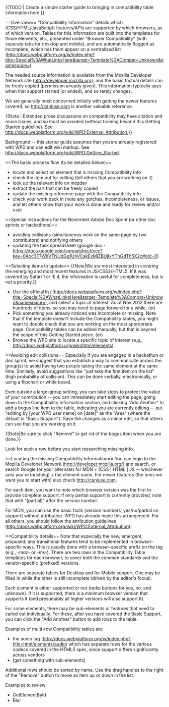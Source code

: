 {{TODO | Create a simple starter guide to bringing in compatibility table information here }}

==Overview==
"Compatibility Information" details which (CSS/HTML/JavaScript) features/APIs are supported by which browsers, as of which version.  Tables for this information are built into the templates for those elements, etc., presented under "Browser Compatibility" (with separate tabs for desktop and mobile), and are automatically flagged as incomplete, which has them appear on a centralized list (http://docs.webplatform.org/w/index.php?title=Special%3AWhatLinksHere&target=Template%3ACompat+Unknown&namespace=).

The needed source information is available from the Mozilla Developer Network site (http://developer.mozilla.org), and the basic factual details can be freely copied (permission already given).  This information typically says when that support started (or ended), and so rarely changes.

We are generally most concerned initially with getting the newer features covered, so http://caniuse.com is another valuable reference.

{{Note | Extended prose discussions on compatibility may have citation and reuse issues, and so must be avoided (without training beyond this Getting Started guideline).  See http://docs.webplatform.org/wiki/WPD:External_Attribution.}}

Background -- this starter guide assumes that you are already registered with WPD and can edit wiki markup.  See http://docs.webplatform.org/wiki/WPD:Getting_Started.

==The basic process flow (to be detailed below)==
* locate and select an element that is missing Compatibility info
* check the item out for editing (tell others that you are working on it)
* look up the relevant info on mozdev
* extract the part that can be freely copied
* update the existing reference page with the Compatibility info
* check your work back in (note any gotchas, incompleteness, or issues, and let others know that your work is done and ready for review and/or use)

==Special instructions for the November Adobe Doc Sprint (or other doc sprints or hackathons)==
* avoiding collisions (simultaneous work on the same page by two contributors) and notifying others
* updating the task spreadsheet (google doc - https://docs.google.com/spreadsheet/ccc?key=0Aoc3F7WkVTNUdGg1UnVCakExMjZBUjIxYThGdTh5X2c#gid=0)

==Selecting items to update==
{{Note|We are most interested in covering the emerging and most recent features in JS/CSS3/HTML5.  If it was covered by Safari 1 or IE 4, the information is useful for completeness, but is not a priority.}}
* Use the official list (http://docs.webplatform.org/w/index.php?title=Special%3AWhatLinksHere&target=Template%3ACompat+Unknown&namespace=), and select a topic of interest.  As of Nov 2012 there are hundreds of items, so you may need to page forward for a while. (or)
* Pick something you already noticed was incomplete or missing.  Note that if the template doesn't include the Compatibility tables, you might want to double check that you are working on the most appropriate page.  Compatibility tables can be added manually, but that is beyond the scope of this Getting Started piece. (or)
* Browse the WPD site to locate a specific topic of interest (e.g., http://docs.webplatform.org/wiki/html/elements).

==Avoiding edit collisions==
Especially if you are engaged in a hackathon or doc sprint, we suggest that you establish a way to communicate across the group(s) to avoid having two people taking the same element at the same time.  Similarly, avoid suggestions like "just take the first item on the list" (high probability of collision).  This can be done verbally, electronically, or using a flipchart or white board.

Even outside a large-group setting, you can take steps to protect the value of your contribution -- you can immediately start editing the page, going down to the Compatibility Information section, and clicking "Add Another" to add a bogus line item to the table, indicating you are currently editing -- put "editing by [your WPD user name] on [date]" as the "Area" (where the default is "Basic Support").  Save the changes as a minor edit, so that others can see that you are working on it.  

{{Note|Be sure to click "Remove" to get rid of the bogus item when you are done.}}

Look for such a row before you start researching missing info.

==Locating the missing Compatibility Information==
You can login to the Mozilla Developer Network (http://developer.mozilla.org/) and search, or search Google (or your alternate) for MDN + (CSS | HTML | JS -- whichever area you're touching) + the element name.  For newer features (the ones we want you to start with) also check http://caniuse.com.

For each item, you want to note which browser version was the first to provide complete support.  If only partial support is currently provided, note that with "(partial)" after the version number.

For MDN, you can use the basic facts (version numbers, yes/no/partial on support) without attribution.  WPD has already made this arrangement.  For all others, you should follow the attribution guidelines (http://docs.webplatform.org/wiki/WPD:External_Attribution).

==Compatibility details==
Note that especially the new, emergent, proposed, and transitional features tend to be implemented in browser-specific ways.  This is usually done with a browser-specific prefix on the tag (e.g., -moz- or -ms-).  There are two rows in the Compatibility Table templates for each browser, to cover both the common standards and the vendor-specific (prefixed) versions.

There are separate tables for Desktop and for Mobile support.  One may be filled in while the other is still incomplete (driven by the editor's focus).

Each element is either supported or not (radio buttons for yes, no, and unknown).  If it is supported, there is a minimum browser version that supports it (and presumably all higher versions will also support it).

For some elements, there may be sub-elements or features that need to called out individually.  For these, after you have covered the Basic Support, you can click the "Add Another" button to add rows to the table.

Examples of multi-row Compatibility tables are:
* the audio tag (http://docs.webplatform.org/w/index.php?title=html/elements/audio) which has separate rows for the various codecs covered in the HTML5 spec, since support differs significantly across vendors
* [get something with sub-elements]

Additional rows should be sorted by name.  Use the drag handles to the right of the "Remove" button to move an item up or down in the list.

Examples to review:
* GetElementById
* Blur
